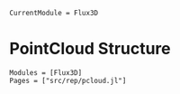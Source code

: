 ```@meta
CurrentModule = Flux3D
```
# PointCloud Structure

```@autodocs
Modules = [Flux3D]
Pages = ["src/rep/pcloud.jl"]
```

